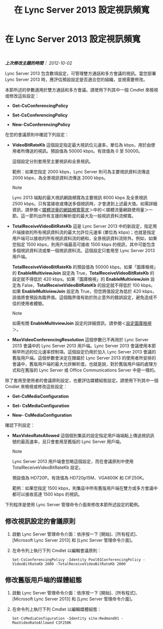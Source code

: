 ﻿---
title: 在 Lync Server 2013 設定視訊頻寬
TOCTitle: 在 Lync Server 2013 設定視訊頻寬
ms:assetid: 446bed91-b26f-4ab2-b2f5-36e6810b405b
ms:mtpsurl: https://technet.microsoft.com/zh-tw/library/JJ204842(v=OCS.15)
ms:contentKeyID: 49290762
ms.date: 08/10/2015
mtps_version: v=OCS.15
ms.translationtype: HT
---

# 在 Lync Server 2013 設定視訊頻寬

 

_**上次修改主題的時間：** 2012-10-02_

Lync Server 2013 包含數項設定，可管理雙方通話和多方會議的視訊。當您部署 Lync Server 2013 時，應評估預設設定是否適合您的組織，並視需要修改。

本節所述的參數適用於雙方通話和多方會議。請使用下列其中一個 Cmdlet 來檢視或修改這些設定：

  - **Get-CsConferencingPolicy**

  - **Set-CsConferencingPolicy**

  - **New-CsConferencingPolicy**

在您的會議原則中確認下列設定：

  - **VideoBitRateKb** 這個設定指定最大視訊位元速率，單位為 kbps，用於由使用者所傳送的視訊。預設值為 50000 kbps。有效值為 0 至 50000。
    
    這個設定分別套用至主要視訊和全景視訊。
    
    範例：如果您指定 2000 kbps，Lync Server 則可為主要視訊資料流傳送 2000 kbps，為全景視訊資料流傳送 2000 kbps。
    
    > [!NOTE]  
    > Lync 2013 端點的最大視訊網路頻寬為主要視訊 8000 kbps 及全景視訊 2500 kbps。只有當接收或傳送多個視訊時，才會達到上述最大值。如需詳細資訊，請參閱＜<a href="lync-server-2013-network-bandwidth-requirements-for-media-traffic.md">媒體流量的網路頻寬需求</a>＞中的＜媒體流量網路使用量＞一節。這一節列出所有支援的解析度的最大及一般視訊資料流頻寬。
    


  - **TotalReceiveVideoBitRateKb** 這是 Lync Server 2013 中的新設定，指定用戶端接收的所有視訊資料流的最大允許位元速率 (單位為 kbps)；也就是指定用戶端可以接收的所有視訊資料流的總和，全景視訊資料流除外。例如，如果您指定 1500 kbps，則用戶端最高可接收 1500 kbps 的視訊，其中可能包含多個視訊資料流或單一個視訊資料流。這個設定只套用至 Lync Server 2013 用戶端。
    
    **TotalReceiveVideoBitRateKb** 的預設值為 50000 kbps。如果「圖庫檢視」的 **EnableMultiviewJoin** 設定為 True，**TotalReceiveVideoBitRateKb** 的設定就不得低於 420 kbps。如果「圖庫檢視」的 **EnableMultiviewJoin** 設定為 False，**TotalReceiveVideoBitRateKb** 的設定就不得低於 100 kbps。如果 **EnableMultiviewJoin** 設定為 True，但您將值設定為低於 420 kbps，該值將會預設為臨界值。這個臨界值有助於防止意外的錯誤設定，避免造成不佳的使用者體驗。
    
    > [!NOTE]  
    > 如需有關 <strong>EnableMultiviewJoin</strong> 設定的詳細資訊，請參閱＜<a href="lync-server-2013-configuring-gallery-view.md">設定圖庫檢視</a>＞。
    


  - **MaxVideoConferencingResolution** 這個參數已不再用於 Lync Server 2013 會議中的 Lync Server 2013 用戶端。Lync Server 2013 會議使用本節稍早所述的位元速率控制項。這個設定仍用於加入 Lync Server 2013 會議的舊版用戶端。這個參數會決定在隸屬於 Lync Server 2013 的使用者所安排的會議中，舊版用戶端的最大允許解析度。也就是說，對於舊版用戶端的處理方式和在舊版的 Lync Server 或 Office Communications Server 中是一樣的。

除了套用至使用者的會議原則設定，也要評估媒體組態設定。請使用下列其中一個 Cmdlet 來檢視或修改這些設定：

  - **Get-CsMediaConfiguration**

  - **Set- CsMediaConfiguration**

  - **New- CsMediaConfiguration**

確認下列設定：

  - **MaxVideoRateAllowed** 這個個別集區的設定指定用戶端端點上傳送視訊訊號的最高速率，且只會套用至舊版的 Lync Server 用戶端。
    
    > [!NOTE]  
    > Lync Server 2013 用戶端會忽略這個設定，而在會議原則中使用 TotalReceiveVideoBitRateKb 設定。
    
    
    預設值為 HD720P。有效值為 HD720p15M、VGA600K 和 CIF250K。
    
    範例：如果您指定 1500 kbps，則集區中所有舊版用戶端在雙方或多方會議中都可以接收高達 1500 kbps 的視訊。

下列程序是使用 Lync Server 管理命令介面來修改本節所述設定的範例。

## 修改視訊設定的會議原則

1.  啟動 Lync Server 管理命令介面：依序按一下 \[開始\]、\[所有程式\]、\[Microsoft Lync Server 2013\] 和 \[Lync Server 管理命令介面\]。

2.  在命令列上執行下列 Cmdlet 以編輯會議原則：
    
        Set-CsConferencingPolicy -Identity Pool01ConferencingPolicy -VideoBitRateKb 2000 -TotalReceiveVideoBitRateKb 2000 

## 修改舊版用戶端的媒體組態

1.  啟動 Lync Server 管理命令介面：依序按一下 \[開始\]、\[所有程式\]、\[Microsoft Lync Server 2013\] 和 \[Lync Server 管理命令介面\]。

2.  在命令列上執行下列 Cmdlet 以編輯媒體組態：
    
        Set-CsMediaConfiguration -Identity site:Redmond01 -MaxVideoRateAllowed CIF250K

